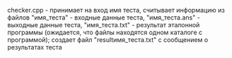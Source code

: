 checker.cpp - принимает на вход имя теста, считывает информацию из файлов "имя_теста" - входные данные теста, "имя_теста.ans" - выходные данные теста, "имя_теста.txt" - результат эталонной программы (ожидается, что файлы находятся одном каталоге с программой); создает файл "resultимя_теста.txt" с сообщением о результатах теста
